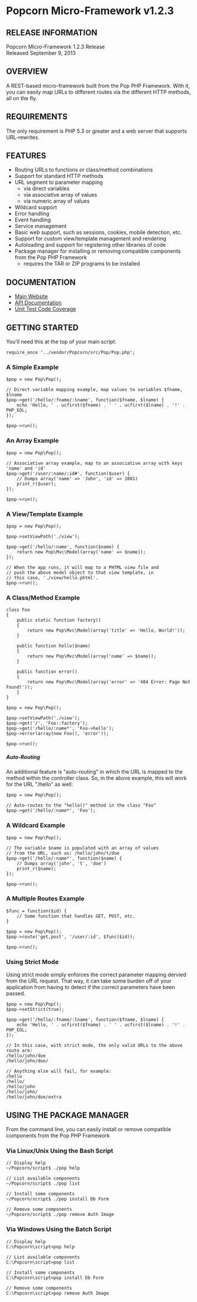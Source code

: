 Popcorn Micro-Framework v1.2.3
==============================

RELEASE INFORMATION
-------------------
Popcorn Micro-Framework 1.2.3 Release  
Released September 9, 2013

OVERVIEW
--------
A REST-based micro-framework built from the Pop PHP Framework.
With it, you can easily map URLs to different routes via the
different HTTP methods, all on the fly.

REQUIREMENTS
------------
The only requirement is PHP 5.3 or greater and a web server
that supports URL-rewrites.

FEATURES
--------
* Routing URLs to functions or class/method combinations
* Support for standard HTTP methods
* URL segment to parameter mapping
    - via direct variables
    - via associative array of values
    - via numeric array of values
* Wildcard support
* Error handling
* Event handling
* Service management
* Basic web support, such as sessions, cookies, mobile detection, etc.
* Support for custom view/template management and rendering
* Autoloading and support for registering other libraries of code
* Package manager for installing or removing compatible components from the Pop PHP Framework
    - requires the TAR or ZIP programs to be installed

DOCUMENTATION
-------------
* [Main Website](http://popcorn.popphp.org/)
* [API Documentation](http://popcorn.popphp.org/docs/api/)
* [Unit Test Code Coverage](http://popcorn.popphp.org/docs/cc/)

GETTING STARTED
---------------
You'll need this at the top of your main script:

    require_once '../vendor/Popcorn/src/Pop/Pop.php';

### A Simple Example
    $pop = new Pop\Pop();

    // Direct variable mapping example, map values to variables $fname, $lname
    $pop->get('/hello/:fname/:lname', function($fname, $lname) {
        echo 'Hello, ' . ucfirst($fname) . ' ' . ucfirst($lname) . '!' . PHP_EOL;
    });

    $pop->run();

### An Array Example
    $pop = new Pop\Pop();

    // Associative array example, map to an associative array with keys 'name' and 'id'
    $pop->get('/user/:name/:id#', function($user) {
        // Dumps array('name' => 'John', 'id' => 1001)
        print_r($user);
    });

    $pop->run();


### A View/Template Example
    $pop = new Pop\Pop();

    $pop->setViewPath('./view');

    $pop->get('/hello/:name', function($name) {
        return new Pop\Mvc\Model(array('name' => $name));
    });

    // When the app runs, it will map to a PHTML view file and
    // push the above model object to that view template, in
    // this case, './view/hello.phtml'.
    $pop->run();

### A Class/Method Example

    class Foo
    {
        public static function factory()
        {
            return new Pop\Mvc\Model(array('title' => 'Hello, World!'));
        }

        public function hello($name)
        {
            return new Pop\Mvc\Model(array('name' => $name));
        }

        public function error()
        {
            return new Pop\Mvc\Model(array('error' => '404 Error: Page Not Found!'));
        }
    }

    $pop = new Pop\Pop();

    $pop->setViewPath('./view');
    $pop->get('/', 'Foo::factory');
    $pop->get('/hello/:name*', 'Foo->hello');
    $pop->error(array(new Foo(), 'error'));

    $pop->run();

##### Auto-Routing

An additional feature is "auto-routing" in which the URL is mapped to the method within the
controller class. So, in the above example, this will work for the URL "/hello" as well:

    $pop = new Pop\Pop();

    // Auto-routes to the "hello()" method in the class "Foo"
    $pop->get('/hello/:name*', 'Foo');

### A Wildcard Example
    $pop = new Pop\Pop();

    // The variable $name is populated with an array of values
    // from the URL, such as: /hello/john/t/doe
    $pop->get('/hello/:name*', function($name) {
        // Dumps array('john', 't', 'doe')
        print_r($name);
    });

    $pop->run();

### A Multiple Routes Example
    $func = function($id) {
        // Some function that handles GET, POST, etc.
    }

    $pop = new Pop\Pop();
    $pop->route('get,post', '/user/:id', $func($id));

    $pop->run();

### Using Strict Mode

Using strict mode simply enforces the correct parameter mapping dervied from the
URL request. That way, it can take some burden off of your application from having
to detect if the correct parameters have been passed.

    $pop = new Pop\Pop();
    $pop->setStrict(true);

    $pop->get('/hello/:fname/:lname', function($fname, $lname) {
        echo 'Hello, ' . ucfirst($fname) . ' ' . ucfirst($lname) . '!' . PHP_EOL;
    });

    // In this case, with strict mode, the only valid URLs to the above route are:
    /hello/john/doe
    /hello/john/doe/

    // Anything else will fail, for example:
    /hello
    /hello/
    /hello/john
    /hello/john/
    /hello/john/doe/extra

USING THE PACKAGE MANAGER
-------------------------

From the command line, you can easily install or remove
compatible components from the Pop PHP Framework

### Via Linux/Unix Using the Bash Script

    // Display help
    ~/Popcorn/script$ ./pop help

    // List available components
    ~/Popcorn/script$ ./pop list

    // Install some components
    ~/Popcorn/script$ ./pop install Db Form

    // Remove some components
    ~/Popcorn/script$ ./pop remove Auth Image


### Via Windows Using the Batch Script

    // Display help
    C:\Popcorn\script>pop help

    // List available components
    C:\Popcorn\script>pop list

    // Install some components
    C:\Popcorn\script>pop install Db Form

    // Remove some components
    C:\Popcorn\script>pop remove Auth Image
